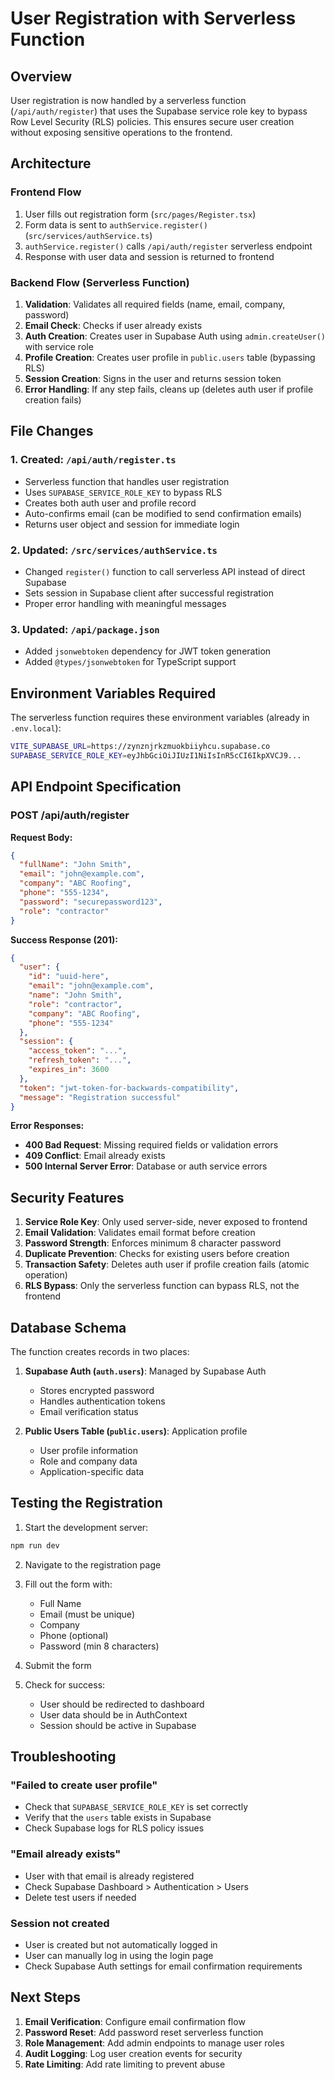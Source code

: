 # User Registration with Serverless Function

## Overview

User registration is now handled by a serverless function (`/api/auth/register`) that uses the Supabase service role key to bypass Row Level Security (RLS) policies. This ensures secure user creation without exposing sensitive operations to the frontend.

## Architecture

### Frontend Flow

1. User fills out registration form (`src/pages/Register.tsx`)
2. Form data is sent to `authService.register()` (`src/services/authService.ts`)
3. `authService.register()` calls `/api/auth/register` serverless endpoint
4. Response with user data and session is returned to frontend

### Backend Flow (Serverless Function)

1. **Validation**: Validates all required fields (name, email, company, password)
2. **Email Check**: Checks if user already exists
3. **Auth Creation**: Creates user in Supabase Auth using `admin.createUser()` with service role
4. **Profile Creation**: Creates user profile in `public.users` table (bypassing RLS)
5. **Session Creation**: Signs in the user and returns session token
6. **Error Handling**: If any step fails, cleans up (deletes auth user if profile creation fails)

## File Changes

### 1. Created: `/api/auth/register.ts`

- Serverless function that handles user registration
- Uses `SUPABASE_SERVICE_ROLE_KEY` to bypass RLS
- Creates both auth user and profile record
- Auto-confirms email (can be modified to send confirmation emails)
- Returns user object and session for immediate login

### 2. Updated: `/src/services/authService.ts`

- Changed `register()` function to call serverless API instead of direct Supabase
- Sets session in Supabase client after successful registration
- Proper error handling with meaningful messages

### 3. Updated: `/api/package.json`

- Added `jsonwebtoken` dependency for JWT token generation
- Added `@types/jsonwebtoken` for TypeScript support

## Environment Variables Required

The serverless function requires these environment variables (already in `.env.local`):

```bash
VITE_SUPABASE_URL=https://zynznjrkzmuokbiiyhcu.supabase.co
SUPABASE_SERVICE_ROLE_KEY=eyJhbGciOiJIUzI1NiIsInR5cCI6IkpXVCJ9...
```

## API Endpoint Specification

### POST /api/auth/register

**Request Body:**

```json
{
  "fullName": "John Smith",
  "email": "john@example.com",
  "company": "ABC Roofing",
  "phone": "555-1234",
  "password": "securepassword123",
  "role": "contractor"
}
```

**Success Response (201):**

```json
{
  "user": {
    "id": "uuid-here",
    "email": "john@example.com",
    "name": "John Smith",
    "role": "contractor",
    "company": "ABC Roofing",
    "phone": "555-1234"
  },
  "session": {
    "access_token": "...",
    "refresh_token": "...",
    "expires_in": 3600
  },
  "token": "jwt-token-for-backwards-compatibility",
  "message": "Registration successful"
}
```

**Error Responses:**

- **400 Bad Request**: Missing required fields or validation errors
- **409 Conflict**: Email already exists
- **500 Internal Server Error**: Database or auth service errors

## Security Features

1. **Service Role Key**: Only used server-side, never exposed to frontend
2. **Email Validation**: Validates email format before creation
3. **Password Strength**: Enforces minimum 8 character password
4. **Duplicate Prevention**: Checks for existing users before creation
5. **Transaction Safety**: Deletes auth user if profile creation fails (atomic operation)
6. **RLS Bypass**: Only the serverless function can bypass RLS, not the frontend

## Database Schema

The function creates records in two places:

1. **Supabase Auth (`auth.users`)**: Managed by Supabase Auth

   - Stores encrypted password
   - Handles authentication tokens
   - Email verification status

2. **Public Users Table (`public.users`)**: Application profile
   - User profile information
   - Role and company data
   - Application-specific data

## Testing the Registration

1. Start the development server:

```bash
npm run dev
```

2. Navigate to the registration page
3. Fill out the form with:

   - Full Name
   - Email (must be unique)
   - Company
   - Phone (optional)
   - Password (min 8 characters)

4. Submit the form

5. Check for success:
   - User should be redirected to dashboard
   - User data should be in AuthContext
   - Session should be active in Supabase

## Troubleshooting

### "Failed to create user profile"

- Check that `SUPABASE_SERVICE_ROLE_KEY` is set correctly
- Verify that the `users` table exists in Supabase
- Check Supabase logs for RLS policy issues

### "Email already exists"

- User with that email is already registered
- Check Supabase Dashboard > Authentication > Users
- Delete test users if needed

### Session not created

- User is created but not automatically logged in
- User can manually log in using the login page
- Check Supabase Auth settings for email confirmation requirements

## Next Steps

1. **Email Verification**: Configure email confirmation flow
2. **Password Reset**: Add password reset serverless function
3. **Role Management**: Add admin endpoints to manage user roles
4. **Audit Logging**: Log user creation events for security
5. **Rate Limiting**: Add rate limiting to prevent abuse
